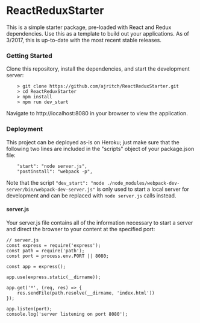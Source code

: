 # ReactReduxStarter

This is a simple starter package, pre-loaded with React and Redux dependencies. Use this as a template to build out your applications. As of 3/2017, this is up-to-date with the most recent stable releases.

### Getting Started

Clone this repository, install the dependencies, and start the development server:

```
	> git clone https://github.com/ajritch/ReactReduxStarter.git
	> cd ReactReduxStarter
	> npm install
	> npm run dev_start
```
Navigate to http://localhost:8080 in your browser to view the application.


### Deployment

This project can be deployed as-is on Heroku; just make sure that the following two lines are included in the "scripts" object of your package.json file:

```
	"start": "node server.js",
    "postinstall": "webpack -p",
```

Note that the script `"dev_start": "node ./node_modules/webpack-dev-server/bin/webpack-dev-server.js"` is only used to start a local server for development and can be replaced with `node server.js` calls instead.

#### server.js

Your server.js file contains all of the information necessary to start a server and direct the browser to your content at the specified port:

```
// server.js
const express = require('express');
const path = require('path');
const port = process.env.PORT || 8080;

const app = express();

app.use(express.static(__dirname));

app.get('*', (req, res) => {
	res.sendFile(path.resolve(__dirname, 'index.html'))
});

app.listen(port);
console.log('server listening on port 8080');
```